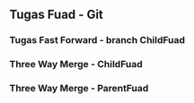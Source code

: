 ## Tugas Fuad - Git

### Tugas Fast Forward - branch ChildFuad

### Three Way Merge - ChildFuad

### Three Way Merge - ParentFuad
